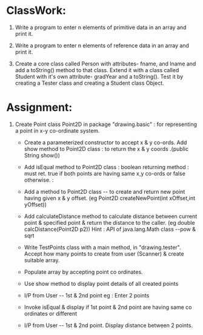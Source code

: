 # ClassWork:

1. Write a program to enter n elements of primitive data in an array and print it.

2. Write a program to enter n elements of reference data in an array and print it.

3. Create a core class called Person with attributes- fname, and lname and add a toString() method to that class. Extend it with a class called Student with it's own attribute- gradYear and a toString(). Test it by creating a Tester class and creating a Student class Object.

# Assignment: 


1. Create Point class Point2D  in package "drawing.basic" : for representing a point in x-y co-ordinate system.

    * Create a parameterized constructor to accept x & y co-ords.
    Add show method to Point2D class : to return  the x & y coords .(public String show())

    * Add isEqual method to Point2D class : boolean returning method : must ret. true if both points are having same x,y co-ords or false otherwise. : 

    * Add a method to Point2D class -- to create and return new point having given x & y offset. (eg Point2D createNewPoint(int xOffset,int yOffset))

    * Add calculateDistance method to calculate distance between current point & specified point & return the distance to the caller. (eg double  calcDistance(Point2D p2)) Hint : API of java.lang.Math class --pow & sqrt

    * Write TestPoints class with a main method, in "drawing.tester". Accept how many points to create from  user (Scanner) & create suitable array.

    * Populate array by accepting point co ordinates.

    * Use show method to display point details of all created points

    * I/P from User -- 1st & 2nd point eg : Enter 2 points 

    * Invoke isEqual & display if 1st point & 2nd point are having same co ordinates or different

    * I/P from User -- 1st & 2nd point. Display distance between 2 points.